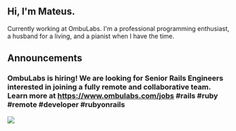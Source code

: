 ## Hi, I'm Mateus.
Currently working at OmbuLabs. I'm a professional programming enthusiast, a husband for a living, and a pianist when I have the time.

## Announcements
### OmbuLabs is hiring! We are looking for Senior Rails Engineers interested in joining a fully remote and collaborative team. Learn more at https://www.ombulabs.com/jobs #rails #ruby #remote #developer #rubyonrails

![](https://gitwar.herokuapp.com/badge?username=mateusdeap)

<!--
**mateusdeap/mateusdeap** is a ✨ _special_ ✨ repository because its `README.md` (this file) appears on your GitHub profile.

Here are some ideas to get you started:

- 🔭 I’m currently working on ...
- 🌱 I’m currently learning ...
- 👯 I’m looking to collaborate on ...
- 🤔 I’m looking for help with ...
- 💬 Ask me about ...
- 📫 How to reach me: ...
- 😄 Pronouns: ...
- ⚡ Fun fact: ...
-->
